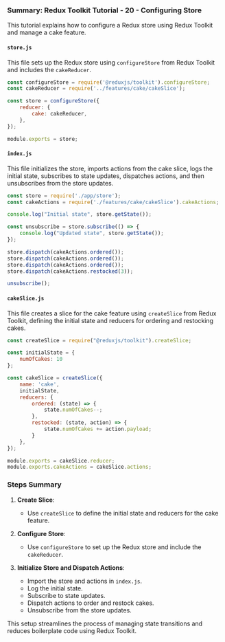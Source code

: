 ### Summary: Redux Toolkit Tutorial - 20 - Configuring Store

This tutorial explains how to configure a Redux store using Redux Toolkit and manage a cake feature.

#### `store.js`

This file sets up the Redux store using `configureStore` from Redux Toolkit and includes the `cakeReducer`.

```javascript
const configureStore = require('@reduxjs/toolkit').configureStore;
const cakeReducer = require('../features/cake/cakeSlice');

const store = configureStore({
    reducer: {
        cake: cakeReducer,
    },
});

module.exports = store;
```

#### `index.js`

This file initializes the store, imports actions from the cake slice, logs the initial state, subscribes to state updates, dispatches actions, and then unsubscribes from the store updates.

```javascript
const store = require('./app/store');
const cakeActions = require('./features/cake/cakeSlice').cakeActions;

console.log("Initial state", store.getState());

const unsubscribe = store.subscribe(() => {
    console.log("Updated state", store.getState());
});

store.dispatch(cakeActions.ordered());
store.dispatch(cakeActions.ordered());
store.dispatch(cakeActions.ordered());
store.dispatch(cakeActions.restocked(3));

unsubscribe();
```

#### `cakeSlice.js`

This file creates a slice for the cake feature using `createSlice` from Redux Toolkit, defining the initial state and reducers for ordering and restocking cakes.

```javascript
const createSlice = require("@reduxjs/toolkit").createSlice;

const initialState = {
    numOfCakes: 10
};

const cakeSlice = createSlice({
    name: 'cake',
    initialState,
    reducers: {
        ordered: (state) => {
            state.numOfCakes--;
        },
        restocked: (state, action) => {
            state.numOfCakes += action.payload;
        }
    },
});

module.exports = cakeSlice.reducer;
module.exports.cakeActions = cakeSlice.actions;
```

### Steps Summary

1. **Create Slice**:
   - Use `createSlice` to define the initial state and reducers for the cake feature.

2. **Configure Store**:
   - Use `configureStore` to set up the Redux store and include the `cakeReducer`.

3. **Initialize Store and Dispatch Actions**:
   - Import the store and actions in `index.js`.
   - Log the initial state.
   - Subscribe to state updates.
   - Dispatch actions to order and restock cakes.
   - Unsubscribe from the store updates.

This setup streamlines the process of managing state transitions and reduces boilerplate code using Redux Toolkit.